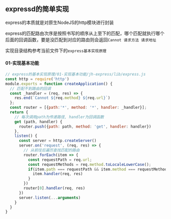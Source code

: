## expressd的简单实现

express的本质就是对原生NodeJS的http模块进行封装

express的匹配路由次序是按照书写的顺序从上至下的匹配，哪个匹配就执行哪个后面的回调函数，要是没匹配到对应的路由则会返回`Cannot 请求方法 请求地址`

实现目录结构参考当前文件下的`express基本实现原理`

#### 01-实现基本功能

```js
// express的基本实现原理/01-实现基本功能/jh-express/lib/express.js
const http = require('http')
module.exports = function createApplication() {
  // 匹配不到路由的回调
  const _handler = (req, res) => {
    res.end(`Cannot ${req.method} ${req.url}`)
  };
  const router = [{path:'*', method: '*', handler: _handler}];
  return {
    // 每次调用path为传递路径, handler为回调函数
    get (path, handler) {
      router.push({path: path, method: 'get', handler: handler})
    },
    listen() {
      const server = http.createServer()
      server.on('request', (req, res) => {
        // 从前往后遍历查找匹配的路由
        router.forEach(item => {
          const requestPath = req.url;
          const requestMethods = req.method.toLocaleLowerCase();
          if(item.path === requestPath && item.method === requestMethods) {
            item.handler(req, res)
          }
        })
        router[0].handler(req, res)
      })
      server.listen(...arguments)
    }
  }
}
```

